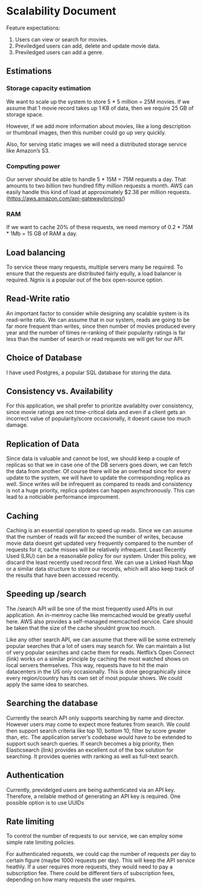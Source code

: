 # Scalability Document

Feature expectations: 

1. Users can view or search for movies.
2. Previledged users can add, delete and update movie data.
3. Previledged users can add a genre.

## Estimations

### Storage capacity estimation

We want to scale up the system to store 5 * 5 million = 25M movies. If we assume that 1 movie record takes up 1 KB of data, then we require 25 GB of storage space. 

However, if we add more information about movies, like a long description or thumbnail images, then this number could go up very quickly.

Also, for serving static images we will need a distributed storage service like Amazon’s S3.

### Computing power

Our server should be able to handle 5 * 15M = 75M requests a day. That amounts to two billion two hundred fifty million requests a month. AWS can easily handle this kind of load  at approximately $2.38 per million requests. (https://aws.amazon.com/api-gateway/pricing/)

### RAM
If we want to cache 20% of these requests, we need memory of 0.2 * 75M * 1Mb = 15 GB of RAM a day.

## Load balancing

To service these many requests, multiple servers many be required. To ensure that the requests are distributed fairly eqully, a load balancer is required. Ngnix is a popular out of the box open-source option.

## Read-Write ratio
An important factor to consider while designing any scalable system is its read-write ratio. We can assume that in our system, reads are going to be far more frequent than writes, since then number of movies produced every year and the number of times re-ranking of their popularity ratings is far less than the number of search or read requests we will get for our API.


## Choice of Database
I have used Postgres, a popular SQL database for storing the data.

## Consistency vs. Availability

For this application, we shall prefer to prioritze availablity over consistency, since movie ratings are not time-critical data and even if a client gets an incorrect value of popularity/score occasionally, it doesnt cause too much damage. 


## Replication of Data

Since data is valuable and cannot be lost, we should keep a couple of replicas so that we in case one of the DB servers goes down, we can fetch the data from another. Of course there will be an overhead since for every update to the system, we will have to update the corresponding replica as well. Since writes will be infrequent as compared to reads and consistency is not a huge priority, replica updates can happen asynchronously. This can lead to a noticiable performance improvment.


## Caching
Caching is an essential operation to speed up reads. Since we can assume that the number of reads will far exceed the number of writes, because movie data doesnt get updated very frequently compared to the number of requests for it, cache misses will be relatively infrequent. 
Least Recently Used (LRU) can be a reasonable policy for our system. Under this policy, we discard the least recently used record first. We can use a Linked Hash Map or a similar data structure to store our records, which will also keep track of the results that have been accessed recently.

## Speeding up /search

The /search API will be one of the most frequently used APIs in our application. An in-memroy cache like memcached would be greatly useful here. AWS also provides a self-managed memcached service. Care should be taken that the size of the cache shouldnt grow too much.

Like any other search API, we can assume that there will be some extremely popular searches that a lot of users may search for. We can maintain a list of very popular searches and cache them for reads. Netflix’s Open Connect (link) works on a similar principle by caching the most watched shows on local servers themselves. This way, requests  have to hit the main datacenters in the US only occasionally. This is done geographically since every region/country has its own set of most popular shows. We could apply the same idea to searches.

## Searching the database

Currently the search API only supports searching by name and director. However users may come to expect more features from search. We could then support search criteria like top 10, bottom 10, filter by score greater than, etc. The application server’s codebase would have to be extended to support such search queries.
If search becomes a big priority, then Elasticsearch (link) provides an excellent out of the box solution for searching. It provides queries with ranking as well as full-text search.


## Authentication

Currently, previdelged users are being authenticated via an API key. Therefore, a reilable method of generating an API key is required. One possible option is to use UUIDs



## Rate limiting

To control the number of requests to our service, we can employ some simple rate limiting policies.

For authenticated requests, we could cap the number of requests per day to certain figure (maybe 1000 requests per day). This will keep the API service heathly. If a user requires more requests, they would need to pay a subscription fee. There could be different tiers of subscription fees, depending on how many requests the user requires.


